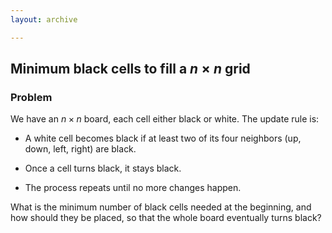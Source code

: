 ```yaml
---
layout: archive

---
```


## Minimum black cells to fill a $n \times n$ grid

### Problem
We have an $n \times n$ board, each cell either black or white. The update rule is:

* A white cell becomes black if at least two of its four neighbors (up, down, left, right) are black.

* Once a cell turns black, it stays black.

* The process repeats until no more changes happen.

What is the minimum number of black cells needed at the beginning, and how should they be placed, so that the whole board eventually turns black?

